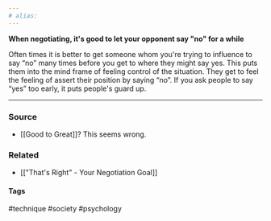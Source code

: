 ```yaml
---
# alias:
---
```


**When negotiating, it's good to let your opponent say "no" for a while**

Often times it is better to get someone whom you're trying to influence to say “no” many times before you get to where they might say yes. This puts them into the mind frame of feeling control of the situation. They get to feel the feeling of assert their position by saying “no”. If you ask people to say “yes” too early, it puts people's guard up.

---
### Source
- [[Good to Great]]? This seems wrong.

### Related
- [["That's Right" - Your Negotiation Goal]]

#### Tags
#technique #society #psychology 